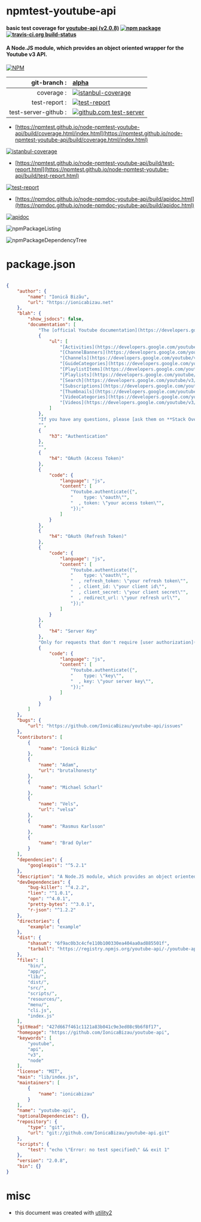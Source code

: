 # npmtest-youtube-api

#### basic test coverage for  [youtube-api (v2.0.8)](https://github.com/IonicaBizau/youtube-api)  [![npm package](https://img.shields.io/npm/v/npmtest-youtube-api.svg?style=flat-square)](https://www.npmjs.org/package/npmtest-youtube-api) [![travis-ci.org build-status](https://api.travis-ci.org/npmtest/node-npmtest-youtube-api.svg)](https://travis-ci.org/npmtest/node-npmtest-youtube-api)

#### A Node.JS module, which provides an object oriented wrapper for the Youtube v3 API.

[![NPM](https://nodei.co/npm/youtube-api.png?downloads=true&downloadRank=true&stars=true)](https://www.npmjs.com/package/youtube-api)

| git-branch : | [alpha](https://github.com/npmtest/node-npmtest-youtube-api/tree/alpha)|
|--:|:--|
| coverage : | [![istanbul-coverage](https://npmtest.github.io/node-npmtest-youtube-api/build/coverage.badge.svg)](https://npmtest.github.io/node-npmtest-youtube-api/build/coverage.html/index.html)|
| test-report : | [![test-report](https://npmtest.github.io/node-npmtest-youtube-api/build/test-report.badge.svg)](https://npmtest.github.io/node-npmtest-youtube-api/build/test-report.html)|
| test-server-github : | [![github.com test-server](https://npmtest.github.io/node-npmtest-youtube-api/GitHub-Mark-32px.png)](https://npmtest.github.io/node-npmtest-youtube-api/build/app/index.html) | | build-artifacts : | [![build-artifacts](https://npmtest.github.io/node-npmtest-youtube-api/glyphicons_144_folder_open.png)](https://github.com/npmtest/node-npmtest-youtube-api/tree/gh-pages/build)|

- [https://npmtest.github.io/node-npmtest-youtube-api/build/coverage.html/index.html](https://npmtest.github.io/node-npmtest-youtube-api/build/coverage.html/index.html)

[![istanbul-coverage](https://npmtest.github.io/node-npmtest-youtube-api/build/screenCapture.buildCi.browser.%252Ftmp%252Fbuild%252Fcoverage.lib.html.png)](https://npmtest.github.io/node-npmtest-youtube-api/build/coverage.html/index.html)

- [https://npmtest.github.io/node-npmtest-youtube-api/build/test-report.html](https://npmtest.github.io/node-npmtest-youtube-api/build/test-report.html)

[![test-report](https://npmtest.github.io/node-npmtest-youtube-api/build/screenCapture.buildCi.browser.%252Ftmp%252Fbuild%252Ftest-report.html.png)](https://npmtest.github.io/node-npmtest-youtube-api/build/test-report.html)

- [https://npmdoc.github.io/node-npmdoc-youtube-api/build/apidoc.html](https://npmdoc.github.io/node-npmdoc-youtube-api/build/apidoc.html)

[![apidoc](https://npmdoc.github.io/node-npmdoc-youtube-api/build/screenCapture.buildCi.browser.%252Ftmp%252Fbuild%252Fapidoc.html.png)](https://npmdoc.github.io/node-npmdoc-youtube-api/build/apidoc.html)

![npmPackageListing](https://npmtest.github.io/node-npmtest-youtube-api/build/screenCapture.npmPackageListing.svg)

![npmPackageDependencyTree](https://npmtest.github.io/node-npmtest-youtube-api/build/screenCapture.npmPackageDependencyTree.svg)



# package.json

```json

{
    "author": {
        "name": "Ionică Bizău",
        "url": "https://ionicabizau.net"
    },
    "blah": {
        "show_jsdocs": false,
        "documentation": [
            "The [official Youtube documentation](https://developers.google.com/youtube/v3/docs/) is a very useful resource.",
            {
                "ul": [
                    "[Activities](https://developers.google.com/youtube/v3/docs/activities)",
                    "[ChannelBanners](https://developers.google.com/youtube/v3/docs/channelBanners)",
                    "[Channels](https://developers.google.com/youtube/v3/docs/channels)",
                    "[GuideCategories](https://developers.google.com/youtube/v3/docs/guideCategories)",
                    "[PlaylistItems](https://developers.google.com/youtube/v3/docs/playlistItems)",
                    "[Playlists](https://developers.google.com/youtube/v3/docs/playlists)",
                    "[Search](https://developers.google.com/youtube/v3/docs/search)",
                    "[Subscriptions](https://developers.google.com/youtube/v3/docs/subscriptions)",
                    "[Thumbnails](https://developers.google.com/youtube/v3/docs/thumbnails)",
                    "[VideoCategories](https://developers.google.com/youtube/v3/docs/videoCategories)",
                    "[Videos](https://developers.google.com/youtube/v3/docs/videos)"
                ]
            },
            "If you have any questions, please [ask them on **Stack Overflow**](https://stackoverflow.com/questions/ask) and eventually [open an issue](https://github.com/IonicaBizau/youtube-api/issues/new) and link your question there.",
            "",
            {
                "h3": "Authentication"
            },
            "",
            {
                "h4": "OAuth (Access Token)"
            },
            {
                "code": {
                    "language": "js",
                    "content": [
                        "Youtube.authenticate({",
                        "    type: \"oauth\"",
                        "  , token: \"your access token\"",
                        "});"
                    ]
                }
            },
            {
                "h4": "OAuth (Refresh Token)"
            },
            {
                "code": {
                    "language": "js",
                    "content": [
                        "Youtube.authenticate({",
                        "    type: \"oauth\"",
                        "  , refresh_token: \"your refresh token\"",
                        "  , client_id: \"your client id\"",
                        "  , client_secret: \"your client secret\"",
                        "  , redirect_url: \"your refresh url\"",
                        "});"
                    ]
                }
            },
            {
                "h4": "Server Key"
            },
            "Only for requests that don't require [user authorization](https://developers.google.com/youtube/v3/guides/authentication) (certain list operations)",
            {
                "code": {
                    "language": "js",
                    "content": [
                        "Youtube.authenticate({",
                        "    type: \"key\"",
                        "  , key: \"your server key\"",
                        "});"
                    ]
                }
            }
        ]
    },
    "bugs": {
        "url": "https://github.com/IonicaBizau/youtube-api/issues"
    },
    "contributors": [
        {
            "name": "Ionică Bizău"
        },
        {
            "name": "Adam",
            "url": "brutalhonesty"
        },
        {
            "name": "Michael Scharl"
        },
        {
            "name": "Vels",
            "url": "velsa"
        },
        {
            "name": "Rasmus Karlsson"
        },
        {
            "name": "Brad Oyler"
        }
    ],
    "dependencies": {
        "googleapis": "^5.2.1"
    },
    "description": "A Node.JS module, which provides an object oriented wrapper for the Youtube v3 API.",
    "devDependencies": {
        "bug-killer": "^4.2.2",
        "lien": "^1.0.1",
        "opn": "^4.0.1",
        "pretty-bytes": "^3.0.1",
        "r-json": "^1.2.2"
    },
    "directories": {
        "example": "example"
    },
    "dist": {
        "shasum": "6f9ac0b3c4cfe110b100330ea404aa0ad885501f",
        "tarball": "https://registry.npmjs.org/youtube-api/-/youtube-api-2.0.8.tgz"
    },
    "files": [
        "bin/",
        "app/",
        "lib/",
        "dist/",
        "src/",
        "scripts/",
        "resources/",
        "menu/",
        "cli.js",
        "index.js"
    ],
    "gitHead": "427d667f461c1121a83b041c9e3ed08c9b6f8f17",
    "homepage": "https://github.com/IonicaBizau/youtube-api",
    "keywords": [
        "youtube",
        "api",
        "v3",
        "node"
    ],
    "license": "MIT",
    "main": "lib/index.js",
    "maintainers": [
        {
            "name": "ionicabizau"
        }
    ],
    "name": "youtube-api",
    "optionalDependencies": {},
    "repository": {
        "type": "git",
        "url": "git://github.com/IonicaBizau/youtube-api.git"
    },
    "scripts": {
        "test": "echo \"Error: no test specified\" && exit 1"
    },
    "version": "2.0.8",
    "bin": {}
}
```



# misc
- this document was created with [utility2](https://github.com/kaizhu256/node-utility2)
